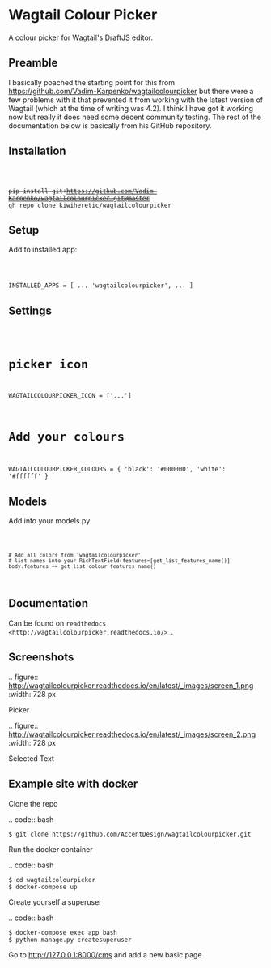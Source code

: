 Wagtail Colour Picker
=====================

A colour picker for Wagtail's DraftJS editor.

Preamble
--------

I basically poached the starting point for this from https://github.com/Vadim-Karpenko/wagtailcolourpicker but there were a few problems
with it that prevented it from working with the latest version of Wagtail (which at the time of writing was 4.2).  I think I have got it working now 
but really it does need some decent community testing.  The rest of the documentation below is basically from his GitHub repository.


Installation
------------

<code bash>

   ~~pip install git+https://github.com/Vadim-Karpenko/wagtailcolourpicker.git@master~~
   gh repo clone kiwiheretic/wagtailcolourpicker
</code>

Setup
-----

Add to installed app:

<code python>

   INSTALLED_APPS = [
      ...
      'wagtailcolourpicker',
      ...
   ]
</code>

Settings
--------

<code python>

   # picker icon
   WAGTAILCOLOURPICKER_ICON = ['...']
   # Add your colours
   WAGTAILCOLOURPICKER_COLOURS = {
      'black': '#000000',
      'white': '#ffffff'
   }
</code>

Models
------
Add into your models.py

<code python>

    # Add all colors from 'wagtailcolourpicker'
    # list names into your RichTextField(features=[get_list_features_name()]
    body.features += get_list_colour_features_name()
</code>

Documentation
-------------

Can be found on `readthedocs <http://wagtailcolourpicker.readthedocs.io/>`_.

Screenshots
-----------

.. figure::  http://wagtailcolourpicker.readthedocs.io/en/latest/_images/screen_1.png
   :width: 728 px

Picker

.. figure:: http://wagtailcolourpicker.readthedocs.io/en/latest/_images/screen_2.png
   :width: 728 px

Selected Text

Example site with docker
------------------------

Clone the repo

.. code:: bash

    $ git clone https://github.com/AccentDesign/wagtailcolourpicker.git

Run the docker container

.. code:: bash

    $ cd wagtailcolourpicker
    $ docker-compose up

Create yourself a superuser

.. code:: bash

    $ docker-compose exec app bash
    $ python manage.py createsuperuser

Go to http://127.0.0.1:8000/cms and add a new basic page

